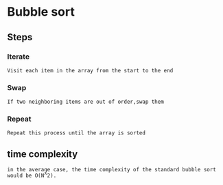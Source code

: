 # Bubble sort
## Steps
### Iterate
```
Visit each item in the array from the start to the end
```
### Swap
```
If two neighboring items are out of order,swap them
```
### Repeat
```
Repeat this process until the array is sorted
```
## time complexity
```
in the average case, the time complexity of the standard bubble sort would be O(N^2).
```
